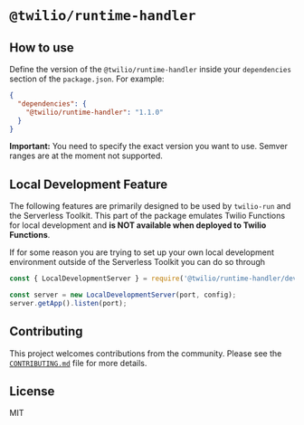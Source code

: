 # `@twilio/runtime-handler`

## How to use

Define the version of the `@twilio/runtime-handler` inside your `dependencies` section of the `package.json`. For example:

```json
{
  "dependencies": {
    "@twilio/runtime-handler": "1.1.0"
  }
}
```

**Important:** You need to specify the exact version you want to use. Semver ranges are at the moment not supported.

## Local Development Feature

The following features are primarily designed to be used by `twilio-run` and the Serverless Toolkit. This part of the package emulates Twilio Functions for local development and **is NOT available when deployed to Twilio Functions**.

If for some reason you are trying to set up your own local development environment outside of the Serverless Toolkit you can do so through

```js
const { LocalDevelopmentServer } = require('@twilio/runtime-handler/dev');

const server = new LocalDevelopmentServer(port, config);
server.getApp().listen(port);
```

## Contributing

This project welcomes contributions from the community. Please see the [`CONTRIBUTING.md`](https://github.com/twilio-labs/serverless-toolkit/blob/main/docs/CONTRIBUTING.md) file for more details.

## License

MIT

